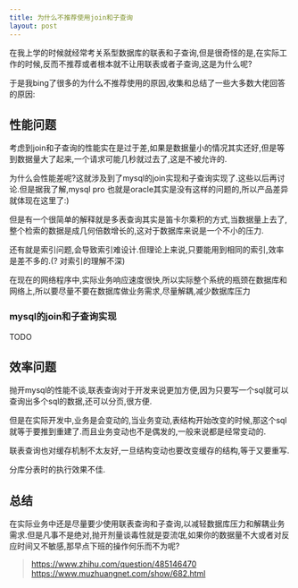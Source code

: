 ```yaml
---
title: 为什么不推荐使用join和子查询
layout: post
---
```


在我上学的时候就经常考关系型数据库的联表和子查询,但是很奇怪的是,在实际工作的时候,反而不推荐或者根本就不让用联表或者子查询,这是为什么呢?

于是我bing了很多的为什么不推荐使用的原因,收集和总结了一些大多数大佬回答的原因:

## 性能问题

考虑到join和子查询的性能实在是过于差,如果是数据量小的情况其实还好,但是等到数据量大了起来,一个请求可能几秒就过去了,这是不被允许的.

为什么会性能差呢?这就涉及到了mysql的join实现和子查询实现了.这些以后再讨论.但是据我了解,mysql pro 也就是oracle其实是没有这样的问题的,所以产品差异就体现在这里了:)

但是有一个很简单的解释就是多表查询其实是笛卡尔乘积的方式,当数据量上去了,整个检索的数据是成几何倍数增长的,这对于数据库来说是一个不小的压力.

还有就是索引问题,会导致索引难设计.但理论上来说,只要能用到相同的索引,效率是差不多的.(? 对索引的理解不深)

在现在的网络程序中,实际业务响应速度很快,所以实际整个系统的瓶颈在数据库和网络上,所以要尽量不要在数据库做业务需求,尽量解耦,减少数据库压力

### mysql的join和子查询实现

TODO

## 效率问题

抛开mysql的性能不谈,联表查询对于开发来说更加方便,因为只要写一个sql就可以查询出多个sql的数据,还可以分页,很方便.

但是在实际开发中,业务是会变动的,当业务变动,表结构开始改变的时候,那这个sql就等于要推到重建了.而且业务变动也不是偶发的,一般来说都是经常变动的.

联表查询也对缓存机制不太友好,一旦结构变动也要改变缓存的结构,等于又要重写.

分库分表时的执行效果不佳.

## 总结

在实际业务中还是尽量要少使用联表查询和子查询,以减轻数据库压力和解耦业务需求.但是凡事不是绝对,抛开剂量谈毒性就是耍流氓,如果你的数据量不大或者对反应时间又不敏感,那早点下班的操作何乐而不为呢?

> https://www.zhihu.com/question/485146470 
> https://www.muzhuangnet.com/show/682.html